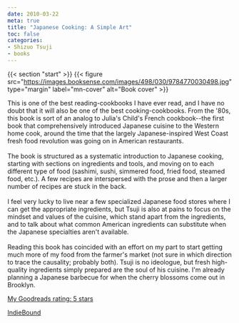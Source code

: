 ```yaml
---
date: 2010-03-22
meta: true
title: "Japanese Cooking: A Simple Art"
toc: false
categories:
- Shizuo Tsuji
- books
---
```


{{< section "start" >}}
{{< figure src="https://images.booksense.com/images/498/030/9784770030498.jpg" type="margin" label="mn-cover" alt="Book cover" >}}

This is one of the best reading-cookbooks I have ever read, and I have no doubt that it will also be one of the best cooking-cookbooks. From the '80s, this book is sort of an analog to Julia's Child's French cookbook--the first book that comprehensively introduced Japanese cuisine to the Western home cook, around the time that the largely Japanese-inspired West Coast fresh food revolution was going on in American restaurants.<br /><br />The book is structured as a systematic introduction to Japanese cooking, starting with sections on ingredients and tools, and moving on to each different type of food (sashimi, sushi, simmered food, fried food, steamed food, etc.). A few recipes are interspersed with the prose and then a larger number of recipes are stuck in the back. <br /><br />I feel very lucky to live near a few specialized Japanese food stores where I can get the appropriate ingredients, but Tsuji is also at pains to focus on the mindset and values of the cuisine, which stand apart from the ingredients, and to talk about what common American ingredients can substitute when the Japanese specialties aren't available. <br /><br />Reading this book has coincided with an effort on my part to start getting much more of my food from the farmer's market (not sure in which direction to trace the causality; probably both). Tsuji is no ideologue, but fresh high-quality ingredients simply prepared are the soul of his cuisine. I'm already planning a Japanese barbecue for when the cherry blossoms come out in Brooklyn.

[My Goodreads rating: 5 stars](https://www.goodreads.com/review/show/82172456)  

[IndieBound](https://www.indiebound.org/book/9784770030498)
